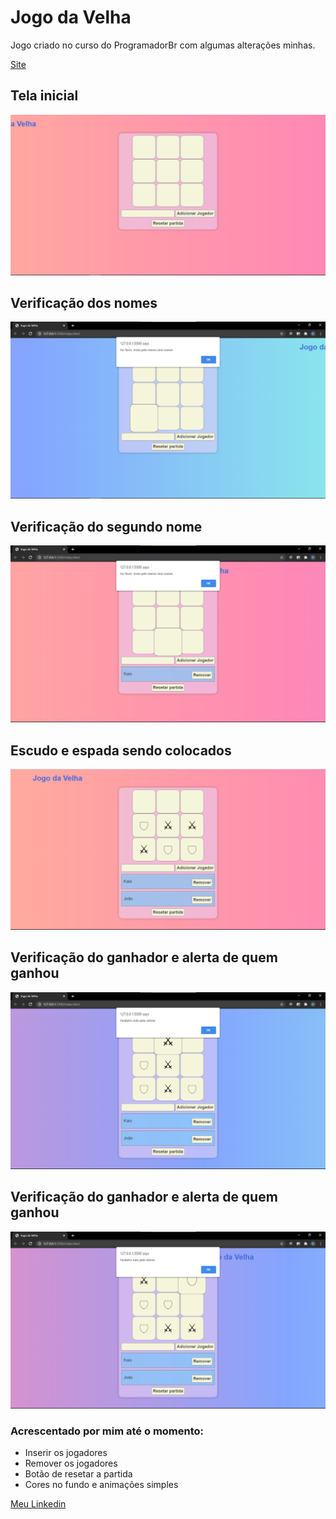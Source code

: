 # Jogo da Velha

Jogo criado no curso do ProgramadorBr com algumas alterações minhas.

[Site]( https://kaio-matos.github.io/jogo_da_velha/)

## Tela inicial

![image](./README/velha-state-0.png)

## Verificação dos nomes

![image](./README/velha-state-1.png)

## Verificação do segundo nome

![image](./README/velha-state-2.png)

## Escudo e espada sendo colocados

![image](./README/velha-state-3.png)

## Verificação do ganhador e alerta de quem ganhou

![image](./README/velha-state-4.png)

## Verificação do ganhador e alerta de quem ganhou

![image](./README/velha-state-5.png)

### Acrescentado por mim até o momento:

* Inserir os jogadores
* Remover os jogadores
* Botão de resetar a partida
* Cores no fundo e animações simples


[Meu Linkedin](https://www.linkedin.com/in/kaio-matos-9532271a5)
